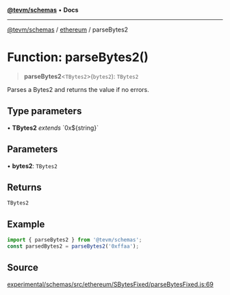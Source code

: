 [**@tevm/schemas**](../../README.md) • **Docs**

***

[@tevm/schemas](../../modules.md) / [ethereum](../README.md) / parseBytes2

# Function: parseBytes2()

> **parseBytes2**\<`TBytes2`\>(`bytes2`): `TBytes2`

Parses a Bytes2 and returns the value if no errors.

## Type parameters

• **TBytes2** *extends* \`0x$\{string\}\`

## Parameters

• **bytes2**: `TBytes2`

## Returns

`TBytes2`

## Example

```ts
import { parseBytes2 } from '@tevm/schemas';
const parsedBytes2 = parseBytes2('0xffaa');
```

## Source

[experimental/schemas/src/ethereum/SBytesFixed/parseBytesFixed.js:69](https://github.com/evmts/tevm-monorepo/blob/main/experimental/schemas/src/ethereum/SBytesFixed/parseBytesFixed.js#L69)
